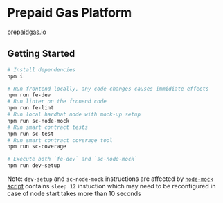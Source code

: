 # Prepaid Gas Platform

[prepaidgas.io](https://prepaidgas.io/)

## Getting Started

```sh
# Install dependencies
npm i

# Run frontend locally, any code changes causes immidiate effects
npm run fe-dev
# Run linter on the fronend code
npm run fe-lint
# Run local hardhat node with mock-up setup
npm run sc-node-mock
# Run smart contract tests
npm run sc-test
# Run smart contract coverage tool
npm run sc-coverage

# Execute both `fe-dev` and `sc-node-mock`
npm run dev-setup
```

Note: `dev-setup` and `sc-node-mock` instructions are affected by [`node-mock` script](packages/contracts/package.json) contains `sleep 12` instuction which may need to be reconfigured in case of node start takes more than 10 seconds
